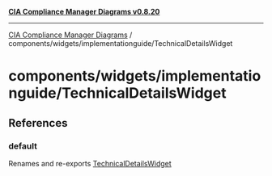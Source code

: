 [**CIA Compliance Manager Diagrams v0.8.20**](../../../../README.md)

***

[CIA Compliance Manager Diagrams](../../../../modules.md) / components/widgets/implementationguide/TechnicalDetailsWidget

# components/widgets/implementationguide/TechnicalDetailsWidget

## References

### default

Renames and re-exports [TechnicalDetailsWidget](../../../variables/TechnicalDetailsWidget.md)
